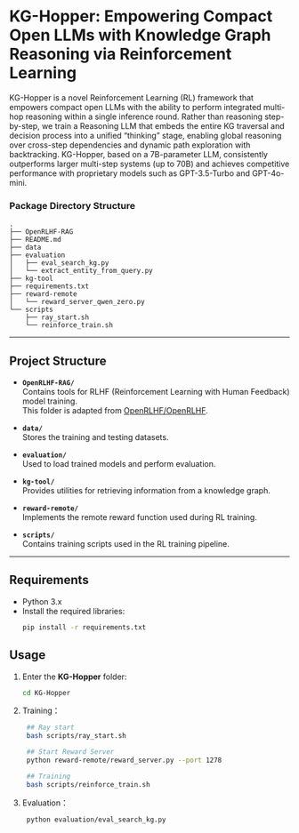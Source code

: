 # KG-Hopper: Empowering Compact Open LLMs with Knowledge Graph Reasoning via Reinforcement Learning

KG-Hopper is a novel Reinforcement Learning (RL) framework that empowers compact open LLMs with the ability to perform integrated multi-hop reasoning within a single inference round. Rather than reasoning step-by-step, we train a Reasoning LLM that embeds the entire KG traversal and decision process into a unified “thinking” stage, enabling global reasoning over cross-step dependencies and dynamic path exploration with backtracking. KG-Hopper, based on a 7B-parameter LLM, consistently outperforms larger multi-step systems (up to 70B) and achieves competitive performance with proprietary models such as GPT-3.5-Turbo and GPT-4o-mini.

### Package Directory Structure
```
.
├── OpenRLHF-RAG
├── README.md
├── data
├── evaluation
│   ├── eval_search_kg.py
│   └── extract_entity_from_query.py
├── kg-tool
├── requirements.txt
├── reward-remote
│   └── reward_server_qwen_zero.py
└── scripts
    ├── ray_start.sh
    └── reinforce_train.sh
```
---

## Project Structure

- **`OpenRLHF-RAG/`**  
  Contains tools for RLHF (Reinforcement Learning with Human Feedback) model training.  
  This folder is adapted from [OpenRLHF/OpenRLHF](https://github.com/OpenRLHF/OpenRLHF).

- **`data/`**  
  Stores the training and testing datasets.

- **`evaluation/`**  
  Used to load trained models and perform evaluation.

- **`kg-tool/`**  
  Provides utilities for retrieving information from a knowledge graph.

- **`reward-remote/`**  
  Implements the remote reward function used during RL training.

- **`scripts/`**  
  Contains training scripts used in the RL training pipeline.

---

## Requirements
- Python 3.x
- Install the required libraries:
  ```bash
  pip install -r requirements.txt
## Usage

1. Enter the **KG-Hopper** folder:
   ```bash
   cd KG-Hopper
   ```
2. Training：
   ```bash
    ## Ray start
    bash scripts/ray_start.sh

    ## Start Reward Server
    python reward-remote/reward_server.py --port 1278

    ## Training
    bash scripts/reinforce_train.sh
    ```
3. Evaluation：
   ```bash
    python evaluation/eval_search_kg.py
   ```

